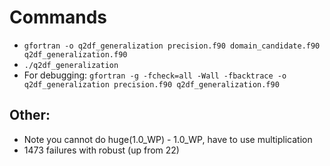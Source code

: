 # Commands
- `gfortran -o q2df_generalization precision.f90 domain_candidate.f90 q2df_generalization.f90`
- `./q2df_generalization`
- For debugging: `gfortran -g -fcheck=all -Wall -fbacktrace -o q2df_generalization precision.f90 q2df_generalization.f90`

## Other:
- Note you cannot do huge(1.0_WP) - 1.0_WP, have to use multiplication
- 1473 failures with robust (up from 22)